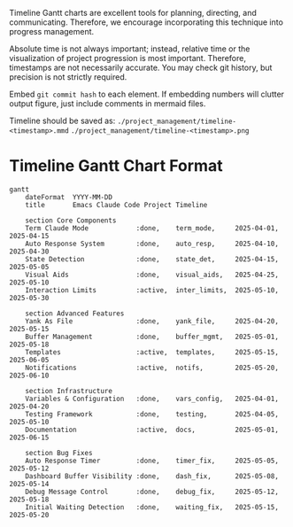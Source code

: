 <!-- ---
!-- Timestamp: 2025-05-20 15:31:51
!-- Author: ywatanabe
!-- File: /home/ywatanabe/.claude/to_claude/guidelines/guidelines-Timeline-Gantt-Chart-Rules.md
!-- --- -->

Timeline Gantt charts are excellent tools for planning, directing, and communicating. Therefore, we encourage incorporating this technique into progress management.

Absolute time is not always important; instead, relative time or the visualization of project progression is most important. Therefore, timestamps are not necessarily accurate. You may check git history, but precision is not strictly required.

Embed `git commit hash` to each element. If embedding numbers will clutter output figure, just include comments in mermaid files.

Timeline should be saved as:
    `./project_management/timeline-<timestamp>.mmd`
    `./project_management/timeline-<timestamp>.png`

# Timeline Gantt Chart Format

``` mermaid
gantt
    dateFormat  YYYY-MM-DD
    title       Emacs Claude Code Project Timeline
    
    section Core Components
    Term Claude Mode            :done,    term_mode,     2025-04-01, 2025-04-15
    Auto Response System        :done,    auto_resp,     2025-04-10, 2025-04-30
    State Detection             :done,    state_det,     2025-04-15, 2025-05-05
    Visual Aids                 :done,    visual_aids,   2025-04-25, 2025-05-10
    Interaction Limits          :active,  inter_limits,  2025-05-10, 2025-05-30
    
    section Advanced Features
    Yank As File                :done,    yank_file,     2025-04-20, 2025-05-15
    Buffer Management           :done,    buffer_mgmt,   2025-05-01, 2025-05-18
    Templates                   :active,  templates,     2025-05-15, 2025-06-05
    Notifications               :active,  notifs,        2025-05-20, 2025-06-10
    
    section Infrastructure
    Variables & Configuration   :done,    vars_config,   2025-04-01, 2025-04-20
    Testing Framework           :done,    testing,       2025-04-05, 2025-05-10
    Documentation               :active,  docs,          2025-05-01, 2025-06-15
    
    section Bug Fixes
    Auto Response Timer         :done,    timer_fix,     2025-05-05, 2025-05-12
    Dashboard Buffer Visibility :done,    dash_fix,      2025-05-08, 2025-05-14
    Debug Message Control       :done,    debug_fix,     2025-05-12, 2025-05-18
    Initial Waiting Detection   :done,    waiting_fix,   2025-05-15, 2025-05-20
```

<!-- EOF -->